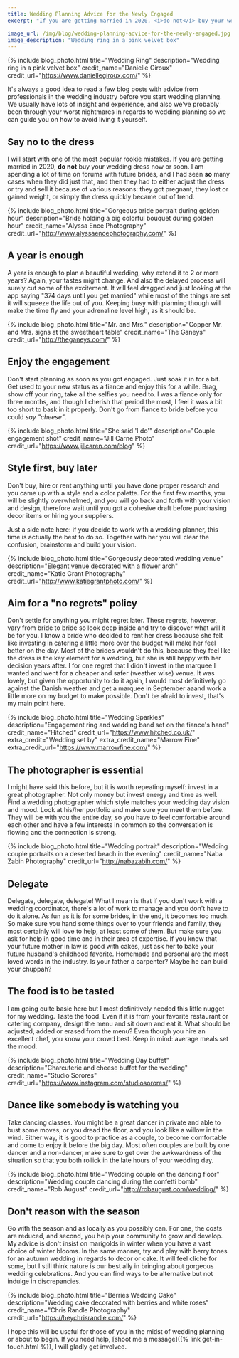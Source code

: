 ```yaml
---
title: Wedding Planning Advice for the Newly Engaged
excerpt: "If you are getting married in 2020, <i>do not</i> buy your wedding dress now or soon"

image_url: /img/blog/wedding-planning-advice-for-the-newly-engaged.jpg
image_description: "Wedding ring in a pink velvet box"
---
```


{% include blog_photo.html
title="Wedding Ring"
description="Wedding ring in a pink velvet box"
credit_name="Danielle Giroux"
credit_url="https://www.daniellegiroux.com/"
%}

It's always a good idea to read a few blog posts with advice from professionals in the wedding industry before you start wedding planning.
We usually have lots of insight and experience, and also we've probably been through your worst nightmares in regards to wedding planning so we can guide you on how to avoid living it yourself.

## Say no to the dress

I will start with one of the most popular rookie mistakes.
If you are getting married in 2020, **do not** buy your wedding dress now or soon.
I am spending a lot of time on forums with future brides, and I had seen **so** many cases when they did just that, and then they had to either adjust the dress or try and sell it because of various reasons: they got pregnant, they lost or gained weight, or simply the dress quickly became out of trend.

{% include blog_photo.html
title="Gorgeous bride portrait during golden hour"
description="Bride holding a big colorful bouquet during golden hour"
credit_name="Alyssa Ence Photography"
credit_url="http://www.alyssaencephotography.com/"
%}

## A year is enough

A year is enough to plan a beautiful wedding, why extend it to 2 or more years?
Again, your tastes might change.
And also the delayed process will surely cut some of the excitement.
It will feel dragged and just looking at the app saying "374 days until you get married" while most of the things are set it will squeeze the life out of you.
Keeping busy with planning though will make the time fly and your adrenaline level high, as it should be. 

{% include blog_photo.html
title="Mr. and Mrs."
description="Copper Mr. and Mrs. signs at the sweetheart table"
credit_name="The Ganeys"
credit_url="http://theganeys.com/"
%}

## Enjoy the engagement

Don't start planning as soon as you got engaged.
Just soak it in for a bit.
Get used to your new status as a fiance and enjoy this for a while.
Brag, show off your ring, take all the selfies you need to.
I was a fiance only for three months, and though I cherish that period the most, I feel it was a bit too short to bask in it properly.
Don't go from fiance to bride before you could *say "cheese"*.

{% include blog_photo.html
title="She said 'I do'"
description="Couple engagement shot"
credit_name="Jill Carne Photo"
credit_url="https://www.jillcaren.com/blog"
%}

## Style first, buy later

Don't buy, hire or rent anything until you have done proper research and you came up with a style and a color palette.
For the first few months, you will be slightly overwhelmed, and you will go back and forth with your vision and design, therefore wait until you got a cohesive draft before purchasing decor items or hiring your suppliers.

Just a side note here: if you decide to work with a wedding planner, this time is actually the best to do so.
Together with her you will clear the confusion, brainstorm and build your vision. 

{% include blog_photo.html
title="Gorgeously decorated wedding venue"
description="Elegant venue decorated with a flower arch"
credit_name="Katie Grant Photography"
credit_url="http://www.katiegrantphoto.com/"
%}

## Aim for a "no regrets" policy

Don't settle for anything you might regret later.
These regrets, however, vary from bride to bride so look deep inside and try to discover what will it be for you.
I know a bride who decided to rent her dress because she felt like investing in catering a little more over the budget will make her feel better on the day.
Most of the brides wouldn't do this, because they feel like the dress is the key element for a wedding, but she is still happy with her decision years after.
I for one regret that I didn't invest in the marquee I wanted and went for a cheaper and safer (weather wise) venue.
It was lovely, but given the opportunity to do it again, I would most definitively go against the Danish weather and get a marquee in September aaand work a little more on my budget to make possible.
Don't be afraid to invest, that's my main point here. 

{% include blog_photo.html
title="Wedding Sparkles"
description="Engagement ring and wedding band set on the fiance's hand"
credit_name="Hitched"
credit_url="https://www.hitched.co.uk/"
extra_credit="Wedding set by"
extra_credit_name="Marrow Fine"
extra_credit_url="https://www.marrowfine.com/"
%}

## The photographer is essential

I might have said this before, but it is worth repeating myself: invest in a great photographer.
Not only money but invest energy and time as well.
Find a wedding photographer which style matches your wedding day vision and mood.
Look at his/her portfolio and make sure you meet them before.
They will be with you the entire day, so you have to feel comfortable around each other and have a few interests in common so the conversation is flowing and the connection is strong.

{% include blog_photo.html
title="Wedding portrait"
description="Wedding couple portraits on a deserted beach in the evening"
credit_name="Naba Zabih Photography"
credit_url="http://nabazabih.com/"
%}

## Delegate

Delegate, delegate, delegate!
What I mean is that if you don't work with a wedding coordinator, there's a lot of work to manage and you don't have to do it alone.
As fun as it is for some brides, in the end, it becomes too much.
So make sure you hand some things over to your friends and family, they most certainly will love to help, at least some of them.
But make sure you ask for help in good time and in their area of expertise.
If you know that your future mother in law is good with cakes, just ask her to bake your future husband's childhood favorite.
Homemade and personal are the most loved words in the industry.
Is your father a carpenter? Maybe he can build your chuppah?

## The food is to be tasted

I am going quite basic here but I most definitively needed this little nugget for my wedding.
Taste the food.
Even if it is from your favorite restaurant or catering company, design the menu and sit down and eat it.
What should be adjusted, added or erased from the menu? Even though you hire an excellent chef, you know your crowd best.
Keep in mind: average meals set the mood. 

{% include blog_photo.html
title="Wedding Day buffet"
description="Charcuterie and cheese buffet for the wedding"
credit_name="Studio Sorores"
credit_url="https://www.instagram.com/studiosorores/"
%}

## Dance like somebody is watching you

Take dancing classes.
You might be a great dancer in private and able to bust some moves, or you dread the floor, and you look like a willow in the wind.
Either way, it is good to practice as a couple, to become comfortable and come to enjoy it before the big day.
Most often couples are built by one dancer and a non-dancer, make sure to get over the awkwardness of the situation so that you both rollick in the late hours of your wedding day.

{% include blog_photo.html
title="Wedding couple on the dancing floor"
description="Wedding couple dancing during the confetti bomb"
credit_name="Rob August"
credit_url="http://robaugust.com/wedding/"
%}

## Don't reason with the season

Go with the season and as locally as you possibly can.
For one, the costs are reduced, and second, you help your community to grow and develop.
My advice is don't insist on marigolds in winter when you have a vast choice of winter blooms.
In the same manner, try and play with berry tones for an autumn wedding in regards to decor or cake.
It will feel cliche for some, but I still think nature is our best ally in bringing about gorgeous wedding celebrations.
And you can find ways to be alternative but not indulge in discrepancies.

{% include blog_photo.html
title="Berries Wedding Cake"
description="Wedding cake decorated with berries and white roses"
credit_name="Chris Randle Photography"
credit_url="https://heychrisrandle.com/"
%}

I hope this will be useful for those of you in the midst of wedding planning or about to begin.
If you need help, [shoot me a message]({% link get-in-touch.html %}), I will gladly get involved.

